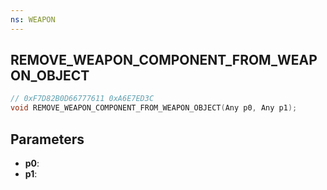 ```yaml
---
ns: WEAPON
---
```

## REMOVE_WEAPON_COMPONENT_FROM_WEAPON_OBJECT

```c
// 0xF7D82B0D66777611 0xA6E7ED3C
void REMOVE_WEAPON_COMPONENT_FROM_WEAPON_OBJECT(Any p0, Any p1);
```


## Parameters
* **p0**: 
* **p1**: 

